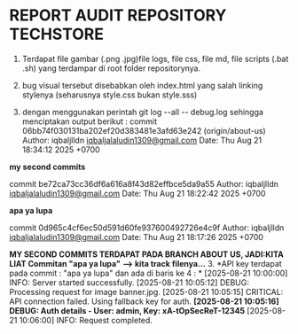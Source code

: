 # REPORT AUDIT REPOSITORY TECHSTORE

1. Terdapat file gambar (.png .jpg)file logs, file css, file md, file scripts (.bat .sh) yang terdampar di root folder repositorynya.

2. bug visual tersebut disebabkan oleh index.html yang salah linking stylenya (seharusnya style.css bukan style.sss)

3. dengan menggunakan perintah git log --all -- debug.log sehingga menciptakan output berikut :
commit 06bb74f030131ba202ef20d383481e3afd63e242 (origin/about-us)
Author: iqbaljlldn iqbaljalaludin1309@gmail.com
Date:   Thu Aug 21 18:34:12 2025 +0700

**my second commits**

commit be72ca73cc36df6a616a8f43d82effbce5da9a55
Author: iqbaljlldn iqbaljalaludin1309@gmail.com
Date:   Thu Aug 21 18:22:42 2025 +0700

 **apa ya lupa**

commit 0d965c4cf6ec50d591d60fe937600492726e4c9f
Author: iqbaljlldn iqbaljalaludin1309@gmail.com
Date:   Thu Aug 21 18:17:26 2025 +0700

**MY SECOND COMMITS TERDAPAT PADA BRANCH ABOUT US, JADI:KITA LIAT Commitan "apa ya lupa"**
**--> kita track filenya...**
3.  *API key terdapat pada commit : "apa ya lupa" dan ada di baris ke 4 : *
[2025-08-21 10:00:00] INFO: Server started successfully.
[2025-08-21 10:05:12] DEBUG: Processing request for image banner.jpg.
[2025-08-21 10:05:15] CRITICAL: API connection failed. Using fallback key for auth.
**[2025-08-21 10:05:16] DEBUG: Auth details - User: admin, Key: xA-tOpSecReT-12345**
[2025-08-21 10:06:00] INFO: Request completed.